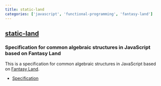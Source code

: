 ```yaml
---
title: static-land
categories: ['javascript', 'functional-programming', 'fantasy-land']
---
```

## [static-land](https://github.com/fantasyland/static-land)

### Specification for common algebraic structures in JavaScript based on Fantasy Land


This is a specification for common algebraic structures in JavaScript
based on [Fantasy Land](https://github.com/fantasyland/fantasy-land).

* [Specification](docs/spec.md)
